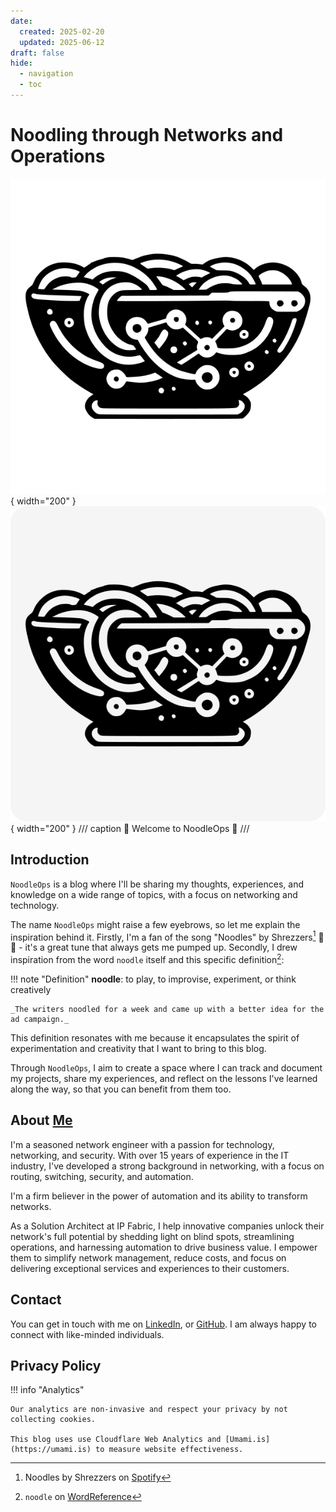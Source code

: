 ```yaml
---
date: 
  created: 2025-02-20
  updated: 2025-06-12
draft: false
hide:
  - navigation
  - toc
---
```

# Noodling through Networks and Operations

![NoodleOps - logo 600 round - light mode](images/about/logo600-white-inside-transparent.png#only-light){ width="200" }
![NoodleOps - logo 600 round - dark mode](images/about/logo600-white-rounded-square.png#only-dark){ width="200" }
/// caption
👋 Welcome to NoodleOps 👋
///

## Introduction

`NoodleOps` is a blog where I'll be sharing my thoughts, experiences, and knowledge on a wide range of topics, with a focus on networking and technology.

The name `⁠NoodleOps` might raise a few eyebrows, so let me explain the inspiration behind it. Firstly, I'm a fan of the song "Noodles" by Shrezzers[^1] 🎸🎶 - it's a great tune that always gets me pumped up. Secondly, I drew inspiration from the word `⁠noodle` itself and this specific definition[^2]:

!!! note "Definition"
    **noodle**: to play, to improvise, experiment, or think creatively

    _The writers noodled for a week and came up with a better idea for the ad campaign._

This definition resonates with me because it encapsulates the spirit of experimentation and creativity that I want to bring to this blog.

Through `⁠NoodleOps`, I aim to create a space where I can track and document my projects, share my experiences, and reflect on the lessons I've learned along the way, so that you can benefit from them too.

[^1]: Noodles by Shrezzers on [Spotify](https://open.spotify.com/track/1QM7GDKXuMkHlqesn9jIBi?si=c24987550af84f08)
[^2]: `noodle` on [WordReference](https://www.wordreference.com/definition/noodle)

## About [Me](https://www.linkedin.com/in/seb-dargoeuves/)

I'm a seasoned network engineer with a passion for technology, networking, and security. With over 15 years of experience in the IT industry, I've developed a strong background in networking, with a focus on routing, switching, security, and automation.

I'm a firm believer in the power of automation and its ability to transform networks.

As a Solution Architect at IP Fabric, I help innovative companies unlock their network's full potential by shedding light on blind spots, streamlining operations, and harnessing automation to drive business value. I empower them to simplify network management, reduce costs, and focus on delivering exceptional services and experiences to their customers.

## Contact

You can get in touch with me on [LinkedIn](https://www.linkedin.com/in/seb-dargoeuves/), or [GitHub](https://github.com/sdargoeuves). I am always happy to connect with like-minded individuals.

## Privacy Policy

!!! info "Analytics"

    Our analytics are non-invasive and respect your privacy by not collecting cookies.
    
    This blog uses use Cloudflare Web Analytics and [Umami.is](https://umami.is) to measure website effectiveness.
